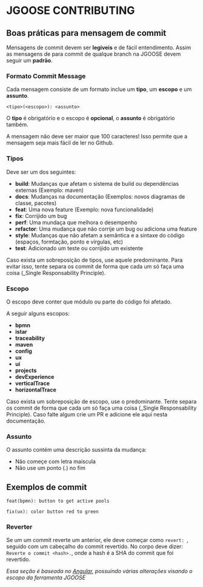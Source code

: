 # JGOOSE CONTRIBUTING 
## <a name="commit"></a> Boas práticas para mensagem de commit

Mensagens de commit devem ser **legíveis** e de fácil entendimento. Assim as mensagens de para commit de qualque branch na JGOOSE devem seguir um **padrão**.

### Formato Commit Message 

Cada mensagem consiste de um formato inclue um **tipo**, um **escopo** e um **assunto**.

```
<tipo>(<escopo>): <assunto>
```

O **tipo** é obrigatório e o escopo é **opcional**, o **assunto** é obrigatório também.

A mensagem não deve ser maior que 100 caracteres! Isso permite que a mensagem seja mais fácil de ler no Github.

### Tipos

Deve ser um dos seguintes:

* **build**: Mudanças que afetam o sistema de build ou dependências externas (Exemplo: maven)
* **docs**: Mudanças na documentação (Exemplos: novos diagramas de classe, pacotes)
* **feat**: Uma nova feature (Exemplo: nova funcionalidade)
* **fix**: Corrijido um bug 
* **perf**: Uma mundaça que melhora o desempenho 
* **refactor**: Uma mudança que não corrije um bug ou adiciona uma feature
* **style**: Mudanças que não afetam a semântica e a sintaxe do código (espaços, formtação, ponto e vírgulas, etc)
* **test**: Adicionado um teste ou corrijido um existente

Caso exista um sobreposição de tipos, use aquele predominante. Para evitar isso, tente separa os commit de forma que cada um só faça uma coisa (_Single Responsability Principle).

### Escopo

O escopo deve conter que módulo ou parte do código foi afetado.

A seguir alguns escopos:
* **bpmn**
* **istar**
* **traceability**
* **maven**
* **config**
* **ux**
* **ui**
* **projects**
* **devExperience**
* **verticalTrace**
* **horizontalTrace**

Caso exista um sobreposição de escopo, use o predominante. Tente separa os commit de forma que cada um só faça uma coisa (_Single Responsability Principle). Caso falte algum crie um PR e adicione ele aqui nesta documentação.

### Assunto

O assunto contém uma descrição sussinta da mudança:

* Não começe com letra maíscula
* Não use um ponto (.) no fim

## Exemplos de commit
```
feat(bpmn): button to get active pools
```
```
fix(ux): color button red to green
```

### Reverter

Se um um commit reverte um anterior, ele deve começar como `revert: `, seguido com um cabeçalho do commit revertido. No corpo deve dizer: `Reverte o commit <hash>.`, onde a hash é a SHA do commit que foi revertido.

*Essa seção é baseada no [Angular](https://github.com/angular/angular/blob/master/CONTRIBUTING.md#commit), possuindo várias alterações visando o escopo da ferramenta JGOOSE*
